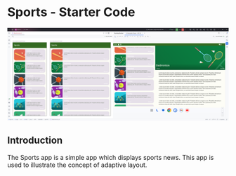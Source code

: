 Sports - Starter Code
==================================

![App Screen](screenshots/img.png)

Introduction
------------

The Sports app is a simple app which displays sports news. This app is used to illustrate 
the concept of adaptive layout.
